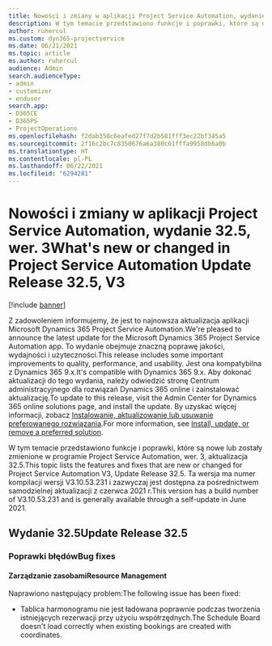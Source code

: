 ```yaml
---
title: Nowości i zmiany w aplikacji Project Service Automation, wydanie 32.5, wer. 3
description: W tym temacie przedstawiono funkcje i poprawki, które są dostępne w programie Project Service Automation, aktualizacja 32.5, wer. 3.
author: ruhercul
ms.custom: dyn365-projectservice
ms.date: 06/21/2021
ms.topic: article
ms.author: ruhercul
audience: Admin
search.audienceType:
- admin
- customizer
- enduser
search.app:
- D365CE
- D365PS
- ProjectOperations
ms.openlocfilehash: f2dab350c6eafed27f7d2b581fff3ec22bf345a5
ms.sourcegitcommit: 2f16c2bc7c8350676a6a380c61fffa9958db6a0b
ms.translationtype: HT
ms.contentlocale: pl-PL
ms.lasthandoff: 06/22/2021
ms.locfileid: "6294281"
---
```

# <a name="whats-new-or-changed-in-project-service-automation-update-release-325-v3"></a><span data-ttu-id="6347b-103">Nowości i zmiany w aplikacji Project Service Automation, wydanie 32.5, wer. 3</span><span class="sxs-lookup"><span data-stu-id="6347b-103">What's new or changed in Project Service Automation Update Release 32.5, V3</span></span>

[!include [banner](../includes/psa-now-project-operations.md)]

<span data-ttu-id="6347b-104">Z zadowoleniem informujemy, że jest to najnowsza aktualizacja aplikacji Microsoft Dynamics 365 Project Service Automation.</span><span class="sxs-lookup"><span data-stu-id="6347b-104">We're pleased to announce the latest update for the Microsoft Dynamics 365 Project Service Automation app.</span></span> <span data-ttu-id="6347b-105">To wydanie obejmuje znaczną poprawę jakości, wydajności i użyteczności.</span><span class="sxs-lookup"><span data-stu-id="6347b-105">This release includes some important improvements to quality, performance, and usability.</span></span> <span data-ttu-id="6347b-106">Jest ona kompatybilna z Dynamics 365 9.x.</span><span class="sxs-lookup"><span data-stu-id="6347b-106">It's compatible with Dynamics 365 9.x.</span></span> <span data-ttu-id="6347b-107">Aby dokonać aktualizacji do tego wydania, należy odwiedzić stronę Centrum administracyjnego dla rozwiązań Dynamics 365 online i zainstalować aktualizację.</span><span class="sxs-lookup"><span data-stu-id="6347b-107">To update to this release, visit the Admin Center for Dynamics 365 online solutions page, and install the update.</span></span> <span data-ttu-id="6347b-108">By uzyskać więcej informacji, zobacz [Instalowanie, aktualizowanie lub usuwanie preferowanego rozwiązania](/power-platform/admin/install-remove-preferred-solution).</span><span class="sxs-lookup"><span data-stu-id="6347b-108">For more information, see [Install, update, or remove a preferred solution](/power-platform/admin/install-remove-preferred-solution).</span></span>

<span data-ttu-id="6347b-109">W tym temacie przedstawiono funkcje i poprawki, które są nowe lub zostały zmienione w programie Project Service Automation, wer. 3, aktualizacja 32.5.</span><span class="sxs-lookup"><span data-stu-id="6347b-109">This topic lists the features and fixes that are new or changed for Project Service Automation V3, Update Release 32.5.</span></span> <span data-ttu-id="6347b-110">Ta wersja ma numer kompilacji wersji V3.10.53.231 i zazwyczaj jest dostępna za pośrednictwem samodzielnej aktualizacji z czerwca 2021 r.</span><span class="sxs-lookup"><span data-stu-id="6347b-110">This version has a build number of V3.10.53.231 and is generally available through a self-update in June 2021.</span></span>

## <a name="update-release-325"></a><span data-ttu-id="6347b-111">Wydanie 32.5</span><span class="sxs-lookup"><span data-stu-id="6347b-111">Update Release 32.5</span></span>

### <a name="bug-fixes"></a><span data-ttu-id="6347b-112">Poprawki błędów</span><span class="sxs-lookup"><span data-stu-id="6347b-112">Bug fixes</span></span>

#### <a name="resource-management"></a><span data-ttu-id="6347b-113">Zarządzanie zasobami</span><span class="sxs-lookup"><span data-stu-id="6347b-113">Resource Management</span></span>

<span data-ttu-id="6347b-114">Naprawiono następujący problem:</span><span class="sxs-lookup"><span data-stu-id="6347b-114">The following issue has been fixed:</span></span>

- <span data-ttu-id="6347b-115">Tablica harmonogramu nie jest ładowana poprawnie podczas tworzenia istniejących rezerwacji przy użyciu współrzędnych.</span><span class="sxs-lookup"><span data-stu-id="6347b-115">The Schedule Board doesn't load correctly when existing bookings are created with coordinates.</span></span>

